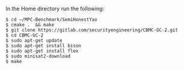In the Home directory run the following:
```
$ cd ∼/MPC-Benchmark/SemiHonestYao
$ cmake .  && make
$ git clone https://gitlab.com/securityengineering/CBMC-GC-2.git
$ cd CBMC-GC-2
$ sudo apt-get update
$ sudo apt-get install bison
$ sudo apt-get install flex
$ sudo minisat2-download
$ make
```
